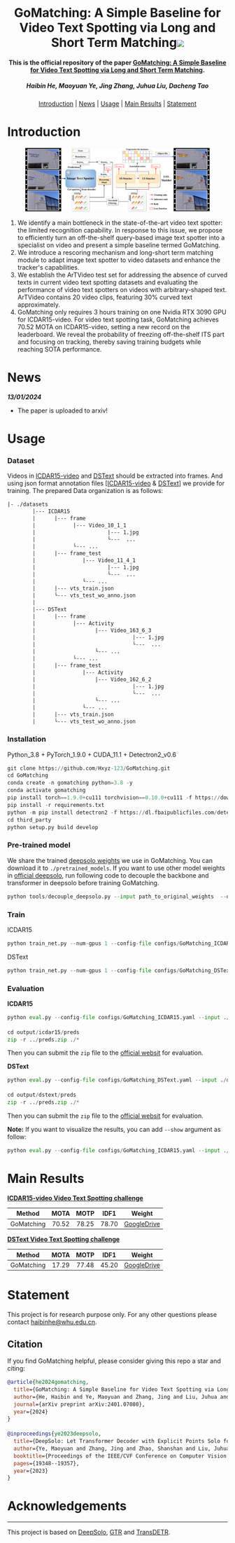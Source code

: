 <h1 align="center"> GoMatching: A Simple Baseline for Video Text Spotting via Long and Short Term Matching<a href="https://arxiv.org/abs/2401.07080"><img src="https://img.shields.io/badge/arXiv-Paper-<color>"></a> </h1>
<p align="center">
<h4 align="center">This is the official repository of the paper <a href="https://arxiv.org/abs/2401.07080">GoMatching: A Simple Baseline for Video Text Spotting via Long and Short Term Matching</a>.</h4>
<h5 align="center"><em>Haibin He, Maoyuan Ye, Jing Zhang, Juhua Liu, Dacheng Tao</em></h5>
<p align="center">
  <a href="#introduction">Introduction</a> |
  <a href="#news">News</a> |
  <a href="#usage">Usage</a> |
  <a href="#main results">Main Results</a> |
  <a href="#statement">Statement</a>
</p>




# Introduction
<figure>
<img src="figs/framework.png">
</figure>

1. We identify a main bottleneck in the state-of-the-art video text spotter: the limited recognition capability. In response to this issue, we propose to efficiently turn an off-the-shelf query-based image text spotter into a specialist on video and present a simple baseline termed GoMatching.
2. We introduce a rescoring mechanism and long-short term matching module to adapt image text spotter to video datasets and enhance the tracker's capabilities.
3. We establish the ArTVideo test set for addressing the absence of curved texts in current video text spotting datasets and evaluating the performance of video text spotters on videos with arbitrary-shaped text. ArTVideo contains 20 video clips, featuring 30% curved text approximately.
4. GoMatching only requires 3 hours training on one Nvidia RTX 3090 GPU for ICDAR15-video. For video text spotting task, GoMatching achieves 70.52 MOTA on ICDAR15-video, setting a new record on the leaderboard. We reveal the probability of freezing off-the-shelf ITS part and focusing on tracking, thereby saving training budgets while reaching SOTA performance. 



# News

***13/01/2024***

- The paper is uploaded to arxiv! 




# Usage
### Dataset

Videos in [ICDAR15-video](https://rrc.cvc.uab.es/?ch=3&com=downloads) and [DSText](https://rrc.cvc.uab.es/?ch=22&com=downloads) should be extracted into frames. And using json format annotation files [[ICDAR15-video](https://drive.google.com/drive/folders/1h-lYYCxJ61pGN63xiUsRUfKHYqjX0NnH?usp=drive_link) & [DSText](https://drive.google.com/drive/folders/1D49hsIsYQtDNzYsgoYNEEmUgXh8QW68y?usp=drive_link)] we provide for training.  The prepared Data organization is as follows:

```
|- ./datasets
		|--- ICDAR15
		|      |--- frame
		|            |--- Video_10_1_1
		|                       |--- 1.jpg
		|                       └---  ...
		|			 └--- ...
		|      |--- frame_test
		|				|--- Video_11_4_1
		|						|--- 1.jpg
		|                       └---  ...
		|               └--- ...
		|      |--- vts_train.json
		|      └--- vts_test_wo_anno.json
		|
		|--- DSText
		|      |--- frame
		|            |--- Activity
		|            		|--- Video_163_6_3
		|                       		|--- 1.jpg
		|                       		└---  ...
		|                   └--- ...
		|			 └--- ...
		|      |--- frame_test
		|				|--- Activity
		|            		|--- Video_162_6_2
		|                       		|--- 1.jpg
		|                       		└---  ...
		|                   └--- ...
		|			 	└--- ...
		|      |--- vts_train.json
		|      └--- vts_test_wo_anno.json
```

### Installation

Python_3.8 + PyTorch_1.9.0 + CUDA_11.1 + Detectron2_v0.6

```python
git clone https://github.com/Hxyz-123/GoMatching.git
cd GoMatching
conda create -n gomatching python=3.8 -y
conda activate gomatching
pip install torch==1.9.0+cu111 torchvision==0.10.0+cu111 -f https://download.pytorch.org/whl/torch_stable.html
pip install -r requirements.txt
python -m pip install detectron2 -f https://dl.fbaipublicfiles.com/detectron2/wheels/cu111/torch1.9/index.html
cd third_party
python setup.py build develop
```

### Pre-trained model 

We share the trained [deepsolo weights](https://drive.google.com/file/d/1PXJkNh-S0dr1nAr_I4t9FiD6mTQhWKAo/view?usp=drive_link) we use in GoMatching. You can download it to `./pretrained_models`. If you want to use other model weights in [official deepsolo](https://github.com/ViTAE-Transformer/DeepSolo), run following code to decouple the backbone and transformer in deepsolo before training GoMatching.

```python
python tools/decouple_deepsolo.py --input path_to_original_weights  --output output_path
```

### Train

ICDAR15

```python
python train_net.py --num-gpus 1 --config-file configs/GoMatching_ICDAR15.yaml
```

DSText

```python
python train_net.py --num-gpus 1 --config-file configs/GoMatching_DSText.yaml
```

### Evaluation

**ICDAR15**

```python
python eval.py --config-file configs/GoMatching_ICDAR15.yaml --input ./datasets/ICDAR15/frame_test/ --output output/icdar15 --opts MODEL.WEIGHTS trained_models/ICDAR15/xxx.pth

cd output/icdar15/preds
zip -r ../preds.zip ./*
```

Then you can submit the `zip` file to the [official websit](https://rrc.cvc.uab.es/?ch=3&com=evaluation&task=4) for evaluation.

**DSText**

```python
python eval.py --config-file configs/GoMatching_DSText.yaml --input ./datasets/DSText/frame_test/ --output output/dstext --opts MODEL.WEIGHTS trained_models/DSText/xxx.pth

cd output/dstext/preds
zip -r ../preds.zip ./*
```

Then you can submit the `zip` file to the [official websit](https://rrc.cvc.uab.es/?ch=22&com=evaluation&task=2) for evaluation.

**Note:** If you want to visualize the results, you can add `--show` argument as follow:

```python
python eval.py --config-file configs/GoMatching_ICDAR15.yaml --input ./datasets/ICDAR15/frame_test/ --output output/icdar15 --show --opts MODEL.WEIGHTS trained_models/ICDAR15/xxx.pth
```



# Main Results
**[ICDAR15-video Video Text Spotting challenge](https://rrc.cvc.uab.es/?ch=3&com=evaluation&task=4)**

|   Method   | MOTA  | MOTP  | IDF1  |                            Weight                            |
| :--------: | :---: | :---: | :---: | :----------------------------------------------------------: |
| GoMatching | 70.52 | 78.25 | 78.70 | [GoogleDrive](https://drive.google.com/file/d/1wYvlqYh4xUvW0zkMxZXdaBTV9lyqMapu/view?usp=drive_link) |



**[DSText Video Text Spotting challenge](https://rrc.cvc.uab.es/?ch=22&com=evaluation&task=2)**

|   Method   | MOTA  | MOTP  | IDF1  |                            Weight                            |
| :--------: | :---: | :---: | :---: | :----------------------------------------------------------: |
| GoMatching | 17.29 | 77.48 | 45.20 | [GoogleDrive](https://drive.google.com/file/d/1Tcb7HasefG4Ia7tgThZaldJbyd6J8Yh7/view?usp=drive_link) |




# Statement

This project is for research purpose only. For any other questions please contact [haibinhe@whu.edu.cn](mailto:haibinhe@whu.edu.cn).



## Citation

If you find GoMatching helpful, please consider giving this repo a star and citing:

```bibtex
@article{he2024gomatching,
  title={GoMatching: A Simple Baseline for Video Text Spotting via Long and Short Term Matching},
  author={He, Haibin and Ye, Maoyuan and Zhang, Jing and Liu, Juhua and Tao, Dacheng},
  journal={arXiv preprint arXiv:2401.07080},
  year={2024}
}

@inproceedings{ye2023deepsolo,
  title={DeepSolo: Let Transformer Decoder with Explicit Points Solo for Text Spotting},
  author={Ye, Maoyuan and Zhang, Jing and Zhao, Shanshan and Liu, Juhua and Liu, Tongliang and Du, Bo and Tao, Dacheng},
  booktitle={Proceedings of the IEEE/CVF Conference on Computer Vision and Pattern Recognition},
  pages={19348--19357},
  year={2023}
}
```
# Acknowledgements

------

This project is based on [DeepSolo](https://github.com/ViTAE-Transformer/DeepSolo), [GTR](https://github.com/xingyizhou/GTR) and [TransDETR](https://github.com/weijiawu/TransDETR).

